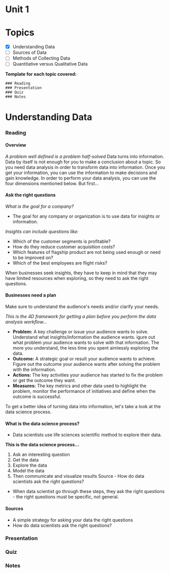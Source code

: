 # Unit 1

# Topics
- [x] Understanding Data
- [ ] Sources of Data
- [ ] Methods of Collecting Data
- [ ] Quantitative versus Qualitative Data
   
**Template for each topic covered:**
```
### Reading
### Presentation
### Quiz
### Notes
```
# Understanding Data
### Reading

#### Overview
_A problem well defined is a problem half-solved_
Data turns into information. Data by itself is not enough for you to make a conclusion about a topic. So you need data analysis in order to transform data into information. Once you get your information, you can use the information to make decisions and gain knowledge. In order to perform your data analysis, you can use the four dimensions mentioned below. But first...

#### Ask the right questions
_What is the goal for a company?_
- The goal for any company or organization is to use data for insights or information.

_Insights can include questions like:_
- Which of the customer segments is profitable?
- How do they reduce customer acquisition costs?
- Which features of flagship product are not being used enough or need to be improved on?
- Which of the best employees are flight risks?

When businesses seek insights, they have to keep in mind that they may have limited resources when exploring, so they need to ask the right questions. 

#### Businesses need a plan
Make sure to understand the audience's needs and/or clarify your needs.

_This is the 4D framework for getting a plan before you perform the data analysis workflow..._
- **Problem:** A key challenge or issue your audience wants to solve. Understand what insights/information the audience wants. igure out what problem your audience wants to solve with that information. The more you understand, the less time you spent aimlessly exploring the data. 
- **Outcome:** A strategic goal or result your audience wants to achieve. Figure out the outcome your audience wants after solving the problem with the information. 
- **Actions:** The key activities your audience has started to fix the problem or get the outcome they want.
- **Measures:** The key metrics and other data used to highlight the problem, monitor the performance of initiatives and define when the outcome is successful. 

To get a better idea of turning data into information, let's take a look at the data science process. 

#### What is the data science process?
- Data scientists use life sciences scientific method to explore their data.

**This is the data science process...**
1. Ask an interesting question
2. Get the data
3. Explore the data
4. Model the data
5. Then communicate and visualize results
Source - How do data scientists ask the right questions?
- When data scientist go through these steps, they ask the right questions - the right questions must be specific, not general.

#### Sources
- A simple strategy for asking your data the right questions
- How do data scientists ask the right questions?

### Presentation
### Quiz
### Notes
